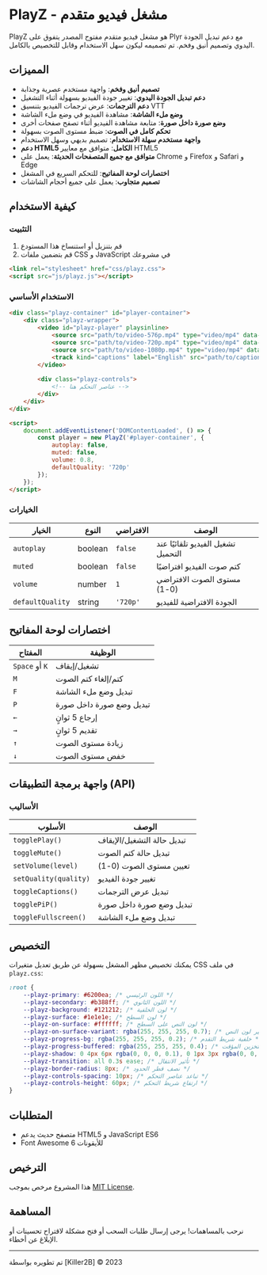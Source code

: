 # PlayZ - مشغل فيديو متقدم

PlayZ هو مشغل فيديو متقدم مفتوح المصدر يتفوق على Plyr مع دعم تبديل الجودة اليدوي وتصميم أنيق وفخم. تم تصميمه ليكون سهل الاستخدام وقابل للتخصيص بالكامل.

## المميزات

- **تصميم أنيق وفخم**: واجهة مستخدم عصرية وجذابة
- **دعم تبديل الجودة اليدوي**: تغيير جودة الفيديو بسهولة أثناء التشغيل
- **دعم الترجمات**: عرض ترجمات الفيديو بتنسيق VTT
- **وضع ملء الشاشة**: مشاهدة الفيديو في وضع ملء الشاشة
- **وضع صورة داخل صورة**: متابعة مشاهدة الفيديو أثناء تصفح صفحات أخرى
- **تحكم كامل في الصوت**: ضبط مستوى الصوت بسهولة
- **واجهة مستخدم سهلة الاستخدام**: تصميم بديهي وسهل الاستخدام
- **دعم HTML5 الكامل**: متوافق مع معايير HTML5
- **متوافق مع جميع المتصفحات الحديثة**: يعمل على Chrome و Firefox و Safari و Edge
- **اختصارات لوحة المفاتيح**: للتحكم السريع في المشغل
- **تصميم متجاوب**: يعمل على جميع أحجام الشاشات

## كيفية الاستخدام

### التثبيت

1. قم بتنزيل أو استنساخ هذا المستودع
2. قم بتضمين ملفات CSS و JavaScript في مشروعك

```html
<link rel="stylesheet" href="css/playz.css">
<script src="js/playz.js"></script>
```

### الاستخدام الأساسي

```html
<div class="playz-container" id="player-container">
    <div class="playz-wrapper">
        <video id="playz-player" playsinline>
            <source src="path/to/video-576p.mp4" type="video/mp4" data-quality="576p">
            <source src="path/to/video-720p.mp4" type="video/mp4" data-quality="720p">
            <source src="path/to/video-1080p.mp4" type="video/mp4" data-quality="1080p">
            <track kind="captions" label="English" src="path/to/captions.vtt" srclang="en" default>
        </video>
        
        <div class="playz-controls">
            <!-- عناصر التحكم هنا -->
        </div>
    </div>
</div>

<script>
    document.addEventListener('DOMContentLoaded', () => {
        const player = new PlayZ('#player-container', {
            autoplay: false,
            muted: false,
            volume: 0.8,
            defaultQuality: '720p'
        });
    });
</script>
```

### الخيارات

| الخيار | النوع | الافتراضي | الوصف |
|--------|------|-----------|-------|
| `autoplay` | boolean | `false` | تشغيل الفيديو تلقائيًا عند التحميل |
| `muted` | boolean | `false` | كتم صوت الفيديو افتراضيًا |
| `volume` | number | `1` | مستوى الصوت الافتراضي (0-1) |
| `defaultQuality` | string | `'720p'` | الجودة الافتراضية للفيديو |

## اختصارات لوحة المفاتيح

| المفتاح | الوظيفة |
|---------|--------|
| `Space` أو `K` | تشغيل/إيقاف |
| `M` | كتم/إلغاء كتم الصوت |
| `F` | تبديل وضع ملء الشاشة |
| `P` | تبديل وضع صورة داخل صورة |
| `←` | إرجاع 5 ثوانٍ |
| `→` | تقديم 5 ثوانٍ |
| `↑` | زيادة مستوى الصوت |
| `↓` | خفض مستوى الصوت |

## واجهة برمجة التطبيقات (API)

### الأساليب

| الأسلوب | الوصف |
|---------|--------|
| `togglePlay()` | تبديل حالة التشغيل/الإيقاف |
| `toggleMute()` | تبديل حالة كتم الصوت |
| `setVolume(level)` | تعيين مستوى الصوت (0-1) |
| `setQuality(quality)` | تغيير جودة الفيديو |
| `toggleCaptions()` | تبديل عرض الترجمات |
| `togglePiP()` | تبديل وضع صورة داخل صورة |
| `toggleFullscreen()` | تبديل وضع ملء الشاشة |

## التخصيص

يمكنك تخصيص مظهر المشغل بسهولة عن طريق تعديل متغيرات CSS في ملف `playz.css`:

```css
:root {
    --playz-primary: #6200ea; /* اللون الرئيسي */
    --playz-secondary: #b388ff; /* اللون الثانوي */
    --playz-background: #121212; /* لون الخلفية */
    --playz-surface: #1e1e1e; /* لون السطح */
    --playz-on-surface: #ffffff; /* لون النص على السطح */
    --playz-on-surface-variant: rgba(255, 255, 255, 0.7); /* متغير لون النص */
    --playz-progress-bg: rgba(255, 255, 255, 0.2); /* خلفية شريط التقدم */
    --playz-progress-buffered: rgba(255, 255, 255, 0.4); /* لون التخزين المؤقت */
    --playz-shadow: 0 4px 6px rgba(0, 0, 0, 0.1), 0 1px 3px rgba(0, 0, 0, 0.08); /* الظل */
    --playz-transition: all 0.3s ease; /* تأثير الانتقال */
    --playz-border-radius: 8px; /* نصف قطر الحدود */
    --playz-controls-spacing: 10px; /* تباعد عناصر التحكم */
    --playz-controls-height: 60px; /* ارتفاع شريط التحكم */
}
```

## المتطلبات

- متصفح حديث يدعم HTML5 و JavaScript ES6
- Font Awesome 6 للأيقونات

## الترخيص

هذا المشروع مرخص بموجب [MIT License](LICENSE).

## المساهمة

نرحب بالمساهمات! يرجى إرسال طلبات السحب أو فتح مشكلة لاقتراح تحسينات أو الإبلاغ عن أخطاء.

---

تم تطويره بواسطة [Killer2B] © 2023
